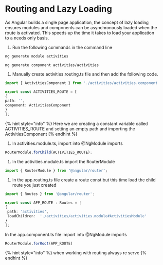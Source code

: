 # Routing and Lazy Loading

As Angular builds a single page application, the concept of lazy loading ensures modules and components can be asynchronously loaded when the route is activated. This speeds up the time it takes to load your application to a needs only basis.

1. Run the following commands in the command line

```bash
ng generate module activities
```

```text
ng generate component activities/activities
```

1. Manually create activities.routing.ts file and then add the following code. 

```typescript
import { ActivitiesComponent } from './activities/activities.component';

export const ACTIVITIES_ROUTE = [
{
path: '',
component: ActivitiesComponent
}
];
```

{% hint style="info" %}
Here we are creating a constant variable called ACTIVITIES\_ROUTE and setting an empty path and importing the ActivitiesComponent
{% endhint %}

1. In activities.module.ts, import into @NgModule imports

```typescript
RouterModule.forChild(ACTIVITIES_ROUTE);
```

1. In the activities.module.ts import the RouterModule

```typescript
import { RouterModule } from '@angular/router';
```

1. In the app.routing.ts file create a route const but this time load the child route you just created

```typescript
import { Routes } from '@angular/router';

export const APP_ROUTE : Routes = [
{
 path: 'activities',
 loadChildren:  './activities/activities.module#ActivitiesModule'
}
];
```

In the app.component.ts file import into @NgModule imports

```typescript
RouterModule.forRoot(APP_ROUTE)
```

{% hint style="info" %}
when working with routing always re serve
{% endhint %}

